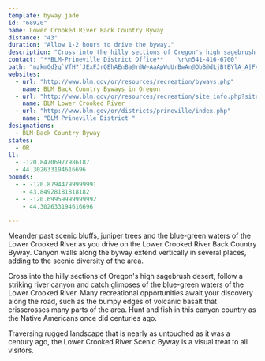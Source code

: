 ```yaml
---
template: byway.jade
id: "68920"
name: Lower Crooked River Back Country Byway
distance: "43"
duration: "Allow 1-2 hours to drive the byway."
description: "Cross into the hilly sections of Oregon's high sagebrush desert, follow a striking river canyon and catch glimpses of the blue-green waters of the Lower Crooked River."
contact: "**BLM-Prineville District Office**    \r\n541-416-6700"
path: "mzkmGd}q`VfH?`JExFJrQEhAEnBa@r@W~AaApWuUrBwAn@ObB@dLjBtBYlA_A|FyHrBgAx@SdBEp@JjAZzF~BzM^nAf@nArAtGlHbH`JvUb\\pHxJhAbBxBvG`@d@lBr@xCTfB?lCPlVElLPjDXtp@hK~Af@`~@~b@n@TxO`B|Iq@~LMrJa@`Fr@fD`AbCdBp[pWhUnRbAdAxA~BrC|E~A~Bn@v@vFzDt@~@bCfEpAlCbClHd@l@~@d@vCd@bEJbQnBzCDlBMfGsBdAe@l@g@|DaFhBmF|BmEjBeB`BeAXEjADjDlBj@x@bB~CxAlBvFnFxBvAbCv@xC`@zCGrCy@nFyCnMeJvGgDr@YjBSb@QxPiLbC_CrIoKp@wAj@aBRmAHeBMuFuAoTS_J?iCHsAn@_Gn@sC|@mCzSkf@b@aCd@_F\\uAh@_Bn@qAfCaDzMsKdCiBxAk@tEeAz@e@|@y@zRkZrAgCh@mB~A_N\\oBlAwD~@iB~AsBbA}@~Q{JrCmAlF_ArBBfGz@lC`Ax@p@pOhPv@d@hAFVEfAi@^e@^w@b@_CrAcLj@aCx@qBfBaCrCkBxB_A`LuDrBqBbBaAbI_BlAKh@BlDhA~AbAlBfB~BdCr@xA|G|TbAxBx@`ArAjAxVtPh@XjHxBf\\lJ~AZhCJnAMh@QvBaB~@wAbGoKh@eBFe@C{Ae@kBaC{EkA}AqAu@iCgAcA}@k@u@}@eCYeBAm@?{GYeHCuCLaJ?kFe@cEY}AgAsCo@y@oCsA}@Go@XyB`DoAz@yA\\qAx@{AW}Ab@[CcAoAyAo@SUy@sCoAsAMe@GaC]eC?g@Dq@fCyHdCgElAeAfE{BtBaBzF}GrAoBdBeAfAaArBeEd@e@lAk@t@Ij@@pFfArA?rH}C`Aw@Z_ABy@c@kBm@cBkAeCo@gCOcAmA_RCyER_Fh@{CrAwDj@aAr@m@x@]bAMpJv@fFxAzKx@dAEvASxAk@nBsAb@o@h@wAx@oE`@iFf@iLhByKj@{A`CyCf@_@zAm@tAKvBJnAd@dBfBrEtHnFtGnAv@dA^n@F~@Gr@QbA{@R_@h@iBJcAByBCo@SiAsC{G{@kCy@mE@w@Rg@l@s@rHeDTa@Fk@SgBC}@Lo@x@iA`Au@r@Y`F_BjImFbC_AnCSdADtH~@pPz@lEj@`DLhADbCUz@?fBNnAb@`Bx@nAfAd@r@l@~A~@`GX`@n@HXYNk@OaGJsA\\cAd@_AbD}DrB_Az@m@b@w@rAsDt@gA|Ay@lV_EhADfEx@bS~@~PnErBVdB?vGkAnBD~@PfAl@j@j@p@rAz@dA|Ax@h@L~@?nB_@|@Gr@Rj@d@x@lA|@t@nBp@fFlA~APvCMljA}YtQqDhAo@hAiBrB}Dx@kAvG_D~AmAt@mA`@eA^yCh@{BxAeCx@sBp@gEn@mBl@eAxBeBd@y@VsA?q@OuAiBsIs@{B}@mAsFkGsAk@eAAiA`@aAhAeAfCo@~@uAf@sARmAl@oBvC_AXm@Qi@s@Kg@c@aJBkCZaGEkBw@cIA}@@gAf@gDN_EiBkOcAeEUsBCkCKaAO_As@gCOqBJuDv@aDDcBOm@O]iBcCsAmDsC_E{E{Lq@wBScAO_B?gAh@kOCgAKgAm@aCi@_A{AeBqAeCa@uAy@cBSyABgCh@aBvFgJ^eAFy@e@cVk@oKJwBvH{i@n@oCxCeKv@uBhA}AhBiAbAwAfN_Zx@y@|ASpE^f@Kl@k@|@yAt@s@lGsCxPsKd@SzEu@|IkBlEe@dKYjBYpA?t@DpEfBn@Fh@GtAm@l@ExCRxBErXmBp@]j@i@`GmIbAy@x@StAEl@J~D`CnAZ^G|Ad@~AJjDy@jMmBzKc@j@k@lBgEZ[p@Yd@Lb@^rHlMfBbAzCb@fA?rAe@tEmCrA_@l@Jb@XxF`GnCfCbAj@v@D~C_@x@LrCx@vAxAnA|@bBl@fFl@nCdBx@rA~@hCh@|@zF`GxDfFlBjAv@R|@Fx@Avo@oMtEs@dBKvBDhg@tDrCj@hAd@lBtAdArA\\p@v[tz@dAzBdFfNxRlg@pBrCtNnPlEtGt^rk@zEhHnC~Cn\\x\\hArAx@bAfIbOxAdBta@~V|Cp@lCFzBr@dIvGn@L\\E~BaA|Cq@~AgAlBeBrEyBlBsA~CsD~A_@`A?fG~@hAY`Aw@zCgDrE{DbCs@hARxBr@vLjBzBfApAXzF_AhBm@x@q@r@iAnCgP~@aIReCRsGt@aDNmAJ{Fl@cCb@aAhAmArFyCbEgCxAk@l@Dt@Xh@x@Nz@RvCd@fBr@xA~@`AlAj@pA^zDh@zIzAnDWvEaAzbBc`@bhAsVxYeHrMsB`J[hpDRbIAfD}A"
websites: 
  - url: "http://www.blm.gov/or/resources/recreation/byways.php"
    name: BLM Back Country Byways in Oregon
  - url: "http://www.blm.gov/or/resources/recreation/site_info.php?siteid=147"
    name: BLM Lower Crooked River
  - url: "http://www.blm.gov/or/districts/prineville/index.php"
    name: "BLM Prineville District "
designations: 
  - BLM Back Country Byway
states: 
  - OR
ll: 
  - -120.84706977986187
  - 44.302633194616696
bounds: 
  - - -120.87944799999991
    - 43.84928181818182
  - - -120.69959999999992
    - 44.302633194616696

---
```


<p>Meander past scenic bluffs, juniper trees and the blue-green waters of the Lower Crooked River as you drive on the Lower Crooked River Back Country Byway. Canyon walls along the byway extend vertically in several places, adding to the scenic diversity of the area.</p> 

<p>Cross into the hilly sections of Oregon's high sagebrush desert, follow a striking river canyon and catch glimpses of the blue-green waters of the Lower Crooked River. Many recreational opportunities await your discovery along the road, such as the bumpy edges of volcanic basalt that crisscrosses many parts of the area. Hunt and fish in this canyon country as the Native Americans once did centuries ago. </p>

<p>Traversing rugged landscape that is nearly as untouched as it was a century ago, the Lower Crooked River Scenic Byway is a visual treat to all visitors. </p>